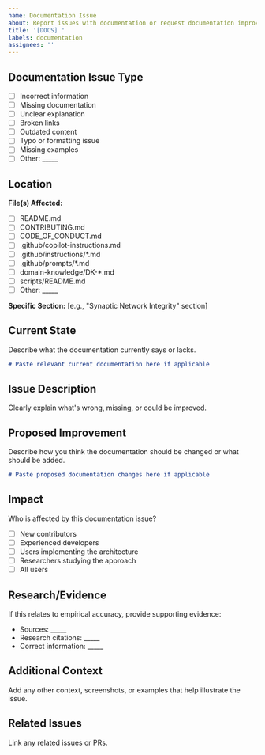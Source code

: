 ```yaml
---
name: Documentation Issue
about: Report issues with documentation or request documentation improvements
title: '[DOCS] '
labels: documentation
assignees: ''
---
```


## Documentation Issue Type
- [ ] Incorrect information
- [ ] Missing documentation
- [ ] Unclear explanation
- [ ] Broken links
- [ ] Outdated content
- [ ] Typo or formatting issue
- [ ] Missing examples
- [ ] Other: _____

## Location
**File(s) Affected:**
- [ ] README.md
- [ ] CONTRIBUTING.md
- [ ] CODE_OF_CONDUCT.md
- [ ] .github/copilot-instructions.md
- [ ] .github/instructions/*.md
- [ ] .github/prompts/*.md
- [ ] domain-knowledge/DK-*.md
- [ ] scripts/README.md
- [ ] Other: _____

**Specific Section:** [e.g., "Synaptic Network Integrity" section]

## Current State
Describe what the documentation currently says or lacks.

```markdown
# Paste relevant current documentation here if applicable
```

## Issue Description
Clearly explain what's wrong, missing, or could be improved.

## Proposed Improvement
Describe how you think the documentation should be changed or what should be added.

```markdown
# Paste proposed documentation changes here if applicable
```

## Impact
Who is affected by this documentation issue?
- [ ] New contributors
- [ ] Experienced developers
- [ ] Users implementing the architecture
- [ ] Researchers studying the approach
- [ ] All users

## Research/Evidence
If this relates to empirical accuracy, provide supporting evidence:
- Sources: _____
- Research citations: _____
- Correct information: _____

## Additional Context
Add any other context, screenshots, or examples that help illustrate the issue.

## Related Issues
Link any related issues or PRs.
